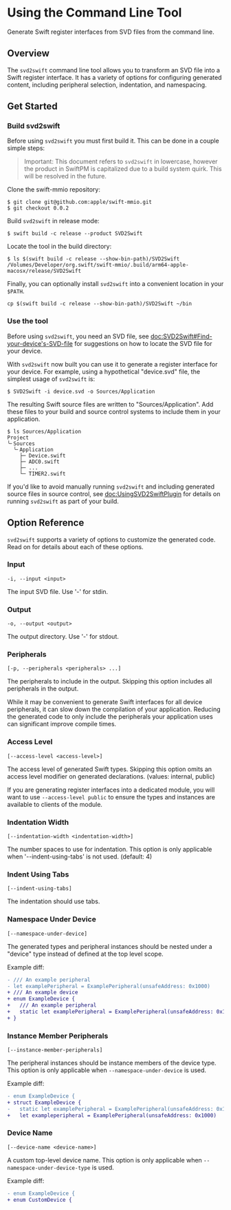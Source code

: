 # Using the Command Line Tool

Generate Swift register interfaces from SVD files from the command line.

## Overview

The `svd2swift` command line tool allows you to transform an SVD file into a Swift register interface. It has a variety of options for configuring generated content, including peripheral selection, indentation, and namespacing. 

## Get Started

### Build svd2swift

Before using `svd2swift` you must first build it. This can be done in a couple simple steps:

> Important: This document refers to `svd2swift` in lowercase, however the product in SwiftPM is capitalized due to a build system quirk. This will be resolved in the future.

Clone the swift-mmio repository:

```console
$ git clone git@github.com:apple/swift-mmio.git
$ git checkout 0.0.2
```

Build `svd2swift` in release mode:

```console
$ swift build -c release --product SVD2Swift
```

Locate the tool in the build directory:

```console
$ ls $(swift build -c release --show-bin-path)/SVD2Swift
/Volumes/Developer/org.swift/swift-mmio/.build/arm64-apple-macosx/release/SVD2Swift
```

Finally, you can optionally install `svd2swift` into a convenient location in your `$PATH`.

```console
cp $(swift build -c release --show-bin-path)/SVD2Swift ~/bin
```

### Use the tool

Before using `svd2swift`, you need an SVD file, see <doc:SVD2Swift#Find-your-device's-SVD-file> for suggestions on how to locate the SVD file for your device. 

With `svd2swift` now built you can use it to generate a register interface for your device. For example, using a hypothetical "device.svd" file, the simplest usage of `svd2swift` is:

```console
$ SVD2Swift -i device.svd -o Sources/Application
```

The resulting Swift source files are written to "Sources/Application". Add these files to your build and source control systems to include them in your application.

```console
$ ls Sources/Application
Project
╰╴Sources
  ╰╴Application
    ├─ Device.swift
    ├─ ADC0.swift
    ├─ ...
    └─ TIMER2.swift
```

If you'd like to avoid manually running `svd2swift` and including generated source files in source control, see <doc:UsingSVD2SwiftPlugin> for details on running `svd2swift` as part of your build.

## Option Reference

`svd2swift` supports a variety of options to customize the generated code. Read on for details about each of these options.

### Input

```console
-i, --input <input>
```

The input SVD file. Use '-' for stdin.

### Output

```console
-o, --output <output>
```

The output directory. Use '-' for stdout.

### Peripherals

```console
[-p, --peripherals <peripherals> ...]
```

The peripherals to include in the output. Skipping this option includes all peripherals in the output.

While it may be convenient to generate Swift interfaces for all device peripherals, it can slow down the compilation of your application. Reducing the generated code to only include the peripherals your application uses can significant improve compile times.

### Access Level

```console
[--access-level <access-level>]
```

The access level of generated Swift types. Skipping this option omits an access level modifier on generated declarations. (values: internal, public)

If you are generating register interfaces into a dedicated module, you will want to use `--access-level public` to ensure the types and instances are available to clients of the module.

### Indentation Width

```console
[--indentation-width <indentation-width>]
```

The number spaces to use for indentation. This option is only applicable when '--indent-using-tabs' is not used. (default: 4)

### Indent Using Tabs

```console
[--indent-using-tabs]
```

The indentation should use tabs.

### Namespace Under Device

```console
[--namespace-under-device]
```

The generated types and peripheral instances should be nested under a "device" type instead of defined at the top level scope.

Example diff:
```diff
- /// An example peripheral
- let examplePeripheral = ExamplePeripheral(unsafeAddress: 0x1000)
+ /// An example device
+ enum ExampleDevice {
+   /// An example peripheral
+   static let examplePeripheral = ExamplePeripheral(unsafeAddress: 0x1000)
+ }
```

### Instance Member Peripherals

```console
[--instance-member-peripherals]
```

The peripheral instances should be instance members of the device type. This option is only applicable when `--namespace-under-device` is used.

Example diff:
```diff
- enum ExampleDevice {
+ struct ExampleDevice {
-   static let examplePeripheral = ExamplePeripheral(unsafeAddress: 0x1000)
+   let exampleperipheral = ExamplePeripheral(unsafeAddress: 0x1000)
```

### Device Name

```console
[--device-name <device-name>]
```

A custom top-level device name. This option is only applicable when `--namespace-under-device-type` is used.

Example diff:
```diff
- enum ExampleDevice {
+ enum CustomDevice {
```
